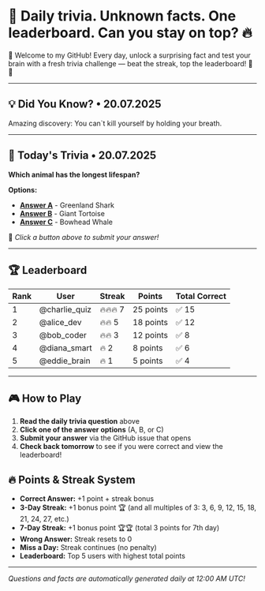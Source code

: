 # 🧠 Daily trivia. Unknown facts. One leaderboard. Can you stay on top? 🔥

👋 Welcome to my GitHub! Every day, unlock a surprising fact and test your brain with a fresh trivia challenge — beat the streak, top the leaderboard! 🧠🔥

---

## 💡 Did You Know? • 20.07.2025

Amazing discovery: You can`t kill yourself by holding your breath.  

---

## 🎯 Today's Trivia • 20.07.2025

**Which animal has the longest lifespan?**

**Options:**
- **[Answer A](https://github.com/NotTo60/NotTo60/issues/new?title=Trivia+Answer+A&body=%F0%9F%8E%AF%20Just%20click%20%27Submit%20new%20issue%27%20to%20submit%20your%20answer%21%20No%20need%20to%20change%20anything%20else%20-%20your%20choice%20is%20already%20in%20the%20title%21%20%F0%9F%9A%80%0A%0A%2A%2AAnswer%3A%2A%2A%20Greenland%20Shark)** - Greenland Shark
- **[Answer B](https://github.com/NotTo60/NotTo60/issues/new?title=Trivia+Answer+B&body=%F0%9F%8E%AF%20Just%20click%20%27Submit%20new%20issue%27%20to%20submit%20your%20answer%21%20No%20need%20to%20change%20anything%20else%20-%20your%20choice%20is%20already%20in%20the%20title%21%20%F0%9F%9A%80%0A%0A%2A%2AAnswer%3A%2A%2A%20Giant%20Tortoise)** - Giant Tortoise
- **[Answer C](https://github.com/NotTo60/NotTo60/issues/new?title=Trivia+Answer+C&body=%F0%9F%8E%AF%20Just%20click%20%27Submit%20new%20issue%27%20to%20submit%20your%20answer%21%20No%20need%20to%20change%20anything%20else%20-%20your%20choice%20is%20already%20in%20the%20title%21%20%F0%9F%9A%80%0A%0A%2A%2AAnswer%3A%2A%2A%20Bowhead%20Whale)** - Bowhead Whale

📝 *Click a button above to submit your answer!*

---

## 🏆 Leaderboard

| Rank | User | Streak | Points | Total Correct |
|------|------|--------|--------|---------------|
| 1 | @charlie_quiz | 🔥🔥🔥 7 | 25 points | ✅ 15 |
| 2 | @alice_dev | 🔥🔥 5 | 18 points | ✅ 12 |
| 3 | @bob_coder | 🔥🔥 3 | 12 points | ✅ 8 |
| 4 | @diana_smart | 🔥 2 | 8 points | ✅ 6 |
| 5 | @eddie_brain | 🔥 1 | 5 points | ✅ 4 |

---


## 🎮 How to Play

1. **Read the daily trivia question** above
2. **Click one of the answer options** (A, B, or C)
3. **Submit your answer** via the GitHub issue that opens
4. **Check back tomorrow** to see if you were correct and view the leaderboard!

## 🔥 Points & Streak System

- **Correct Answer:** +1 point + streak bonus
- **3-Day Streak:** +1 bonus point 🏆 (and all multiples of 3: 3, 6, 9, 12, 15, 18, 21, 24, 27, etc.)
- **7-Day Streak:** +1 bonus point 🏆🏆 (total 3 points for 7th day)
- **Wrong Answer:** Streak resets to 0
- **Miss a Day:** Streak continues (no penalty)
- **Leaderboard:** Top 5 users with highest total points

---

*Questions and facts are automatically generated daily at 12:00 AM UTC!*
